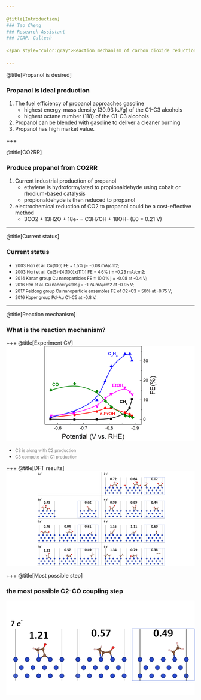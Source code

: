 ```yaml
---

@title[Introduction]
### Tao Cheng
### Research Assistant
### JCAP, Caltech

<span style="color:gray">Reaction mechanism of carbon dioxide reduction to propanol </span>

---
```


@title[Propanol is desired]
### Propanol is ideal production

<ol>
<li> 
The fuel efficiency of propanol approaches gasoline
    <ul>
    <li>
    highest energy-mass density (30.93 kJ/g) of the C1-C3 alcohols
    </li>
    <li>
    highest octane number (118) of the C1-C3 alcohols
    </li>
    </ul>
</li>

<!-- highest energy-mass density (30.93 kJ/g) of the C1-C3 alcohols -->
<!-- highest octane number (118) of the C1-C3 alcohols -->

<li>
Propanol can be blended with gasoline to deliver a cleaner burning
</li>

<li>
Propanol has high market value.
</li>

</ol>

+++

@title[CO2RR]
### Produce propanol from CO2RR

<ol>
<li>
Current industrial production of propanol
    <ul>
    <li>
    ethylene is hydroformylated to propionaldehyde using cobalt or rhodium-based catalysis
    </li>
    <li>
    propionaldehyde is then reduced to propanol
    </li>
    </ul>
</li>

<li> 
electrochemical reduction of CO2 to propanol could be a cost-effective method
    <ul>
    <li>
    3CO2 + 13H2O + 18e- = C3H7OH + 18OH- (E0 = 0.21 V)
    </li>
    </ul>
</li>

</ol>

---

@title[Current status]
### Current status

- <span style="font-size: 0.8em"> 2003 Hori et al. Cu(100) FE = 1.5% j= -0.08 mA/cm2; </span>
- <span style="font-size: 0.8em"> 2003 Hori et al. Cu(S)-[4(100)x(111)] FE = 4.6% j = -0.23 mA/cm2; </span>
- <span style="font-size: 0.8em"> 2014 Kanan group Cu nanoparticles FE = 10.0% j = -0.08 at -0.4 V; </span>
- <span style="font-size: 0.8em"> 2016 Ren et al. Cu nanocrystals j = -1.74 mA/cm2 at -0.95 V; </span>
- <span style="font-size: 0.8em"> 2017 Peidong group Cu nanoparticle ensembles FE of C2+C3 = 50% at -0.75 V; </span>
- <span style="font-size: 0.8em"> 2016 Koper group Pd-Au C1-C5 at -0.8 V. </span>

---

@title[Reaction mechanism]
### What is the reaction mechanism?

<!-- +++?image=assets/cv.png&size=auto 70% -->
+++
@title[Experiment CV]
![](assets/f-01.png)
- <span class="fragment" style="font-size: 0.8em; color:gray"> C3 is along with C2 production </span>
- <span class="fragment" style="font-size: 0.8em; color:gray"> C3 compete with C1 production </span>

+++
@title[DFT results]
![](assets/f-02.png)

+++
@title[Most possible step]
### the most possible C2-CO coupling step
![](assets/f-03.png)



